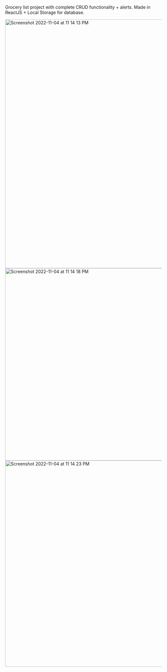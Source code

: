 Grocery list project with complete CRUD functionality + alerts. 
Made in ReactJS + Local Storage for database.

<img width="801" alt="Screenshot 2022-11-04 at 11 14 13 PM" src="https://user-images.githubusercontent.com/89207020/200010503-245c4cc3-a822-462d-ba1f-c1606a9e8f1b.png">


<img width="619" alt="Screenshot 2022-11-04 at 11 14 18 PM" src="https://user-images.githubusercontent.com/89207020/200010535-b0653708-374b-4eb9-9635-b943d3e0c193.png">


<img width="664" alt="Screenshot 2022-11-04 at 11 14 23 PM" src="https://user-images.githubusercontent.com/89207020/200010559-35ed445a-b5fc-4f6c-8f81-246986ca9db4.png">

